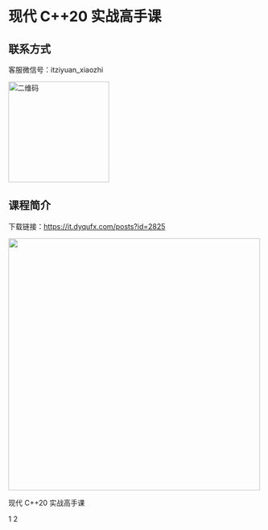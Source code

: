 # 现代 C++20 实战高手课

## 联系方式

客服微信号：itziyuan_xiaozhi

<img src="https://ziyuanyun.oss-cn-guangzhou.aliyuncs.com/common/20240614073449/666b82192834a.jpg" width="200" height="200" alt="二维码">

## 课程简介

下载链接：https://it.dyqufx.com/posts?id=2825

<img src="https://ziyuanyun.oss-cn-guangzhou.aliyuncs.com/yun/20240515184338/664491daca557.jpg" width="500" alt="">

  现代 C++20 实战高手课



  1 2

  